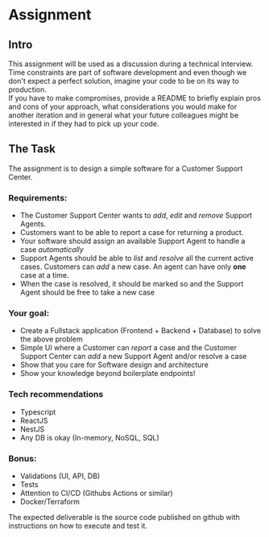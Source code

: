 # Assignment

## Intro
This assignment will be used as a discussion during a technical interview. \
Time constraints are part of software development and even though we don't expect a perfect solution, imagine your code to be on its way to production. \
If you have to make compromises, provide a README to briefly explain pros and cons of your approach, what considerations you would make for another iteration and in general what your 
future colleagues might be interested in if they had to pick up your code.

## The Task
The assignment is to design a simple software for a Customer Support Center.

### Requirements:
- The Customer Support Center wants to _add_, _edit_ and _remove_ Support Agents.
- Customers want to be able to report a case for returning a product.
- Your software should assign an available Support Agent to handle a case _automatically_
- Support Agents should be able to _list_ and _resolve_ all the current active cases. Customers can _add_ a new case. An agent can have only **one** case at a time.
- When the case is resolved, it should be marked so and the Support Agent should be free to take a new case

### Your goal:
- Create a Fullstack application (Frontend + Backend + Database) to solve the above problem
- Simple UI where a Customer can _report_ a case and the Customer Support Center can _add_ a new Support Agent and/or resolve a case
- Show that you care for Software design and architecture
- Show your knowledge beyond boilerplate endpoints!

### Tech recommendations
- Typescript
- ReactJS
- NestJS
- Any DB is okay (In-memory, NoSQL, SQL)

### Bonus:
- Validations (UI, API, DB)
- Tests
- Attention to CI/CD (Githubs Actions or similar)
- Docker/Terraform

The expected deliverable is the source code published on github with instructions on how to execute and test it.
